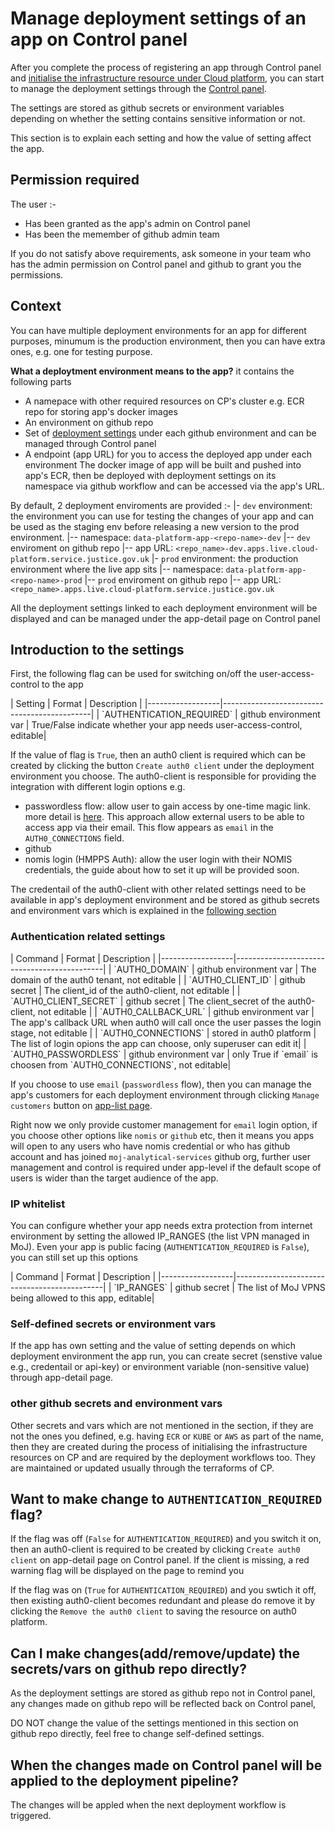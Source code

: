 # Manage deployment settings of an app on Control panel

After you complete the process of registering an app through Control panel and [initialise the infrastructure resource under Cloud platform](https://user-guide.cloud-platform.service.justice.gov.uk/documentation/getting-started/cloud-platform-cli.html#functions), you can start to manage the deployment settings through the [Control panel](https://controlpanel.services.analytical-platform.service.justice.gov.uk/).

The settings are stored as github secrets or environment variables depending on whether the setting contains sensitive information or not. 

This section is to explain each setting and how the value of setting affect the app.

## Permission required

The user :-
- Has been granted as the app's admin on Control panel
- Has been the memember of github admin team

If you do not satisfy above requirements, ask someone in your team who has the admin permission on Control panel and github to grant you the permissions.

## Context 

You can have multiple deployment environments for an app for different purposes, minumum is the production environment, then you can have extra ones, e.g. one for testing purpose. 

**What a deploytment environment means to the app?**
it contains the following parts
- A namepace with other required resources on CP's cluster e.g. ECR repo for storing app's docker images
- An environment on github repo
- Set of [deployment settings](#introduction-to-the-settings) under each github environment and can be managed through Control panel
- A endpoint (app URL) for you to access the deployed app under each environment 
The docker image of app will be built and pushed into app's ECR, then be deployed with deployment settings on its namespace via github workflow and can be accessed via the app's URL. 

By default,  2 deployment enviroments are provided :-
|- `dev` environment:  the environment you can use for testing the changes of your app and can be used as the staging env before releasing a new version to the prod environment.
|-- namespace: `data-platform-app-<repo-name>-dev`
|-- `dev` enviroment on github repo
|-- app URL: `<repo_name>-dev.apps.live.cloud-platform.service.justice.gov.uk`
|- `prod` environment:  the production environment where the live app sits 
|-- namespace: `data-platform-app-<repo-name>-prod`
|-- `prod` enviroment on github repo
|-- app URL: `<repo_name>.apps.live.cloud-platform.service.justice.gov.uk`

All the deployment settings linked to each deployment environment will be displayed and can be managed under the app-detail page on Control panel

## Introduction to the settings 

First,  the following flag can be used for switching on/off the user-access-control to the app
<div style="height:0px;font-size:0px;">&nbsp;</div>
| Setting | Format | Description |
|------------------|---------------------------------------------|
| `AUTHENTICATION_REQUIRED` | github environment var | True/False indicate whether your app needs user-access-control, editable|
<div style="height:0px;font-size:0px;">&nbsp;</div>

If the value of flag is `True`, then an auth0 client is required which can be created by clicking the button 
`Create auth0 client` under the deployment environment you choose. The auth0-client is responsible for providing the integration with different login options e.g. 
- passwordless flow: allow user to gain access by one-time magic link. more detail is [here](https://auth0.com/docs/authenticate/passwordless/authentication-methods/email-magic-link). This approach allow external users to be able to access app via their email. This flow appears as `email` in the `AUTH0_CONNECTIONS` field.
- github 
- nomis login (HMPPS Auth): allow the user login with their NOMIS credentials, the guide about how to set it up will be provided soon.

The credentail of the auth0-client with other related settings need to be available in app's deployment environment and be stored as github secrets and environment vars which is explained in the [following section](#authentication-related-settings)

### Authentication related settings

<div style="height:0px;font-size:0px;">&nbsp;</div>
| Command | Format | Description |
|------------------|---------------------------------------------|
| `AUTH0_DOMAIN`   |  github environment var | The domain of the auth0 tenant, not editable  |
| `AUTH0_CLIENT_ID`      | github secret | The client_id of the auth0-client, not editable |
| `AUTH0_CLIENT_SECRET`  | github secret | The client_secret of the auth0-client, not editable |
| `AUTH0_CALLBACK_URL`  | github environment var | The app's callback URL when auth0 will call once the user passes the login stage, not editable |
| `AUTH0_CONNECTIONS`  | stored in auth0 platform | The list of login opions the app can choose, only superuser can edit it|
| `AUTH0_PASSWORDLESS`  | github environment var | only True if `email` is choosen from `AUTH0_CONNECTIONS`, not editable|
<div style="height:0px;font-size:0px;">&nbsp;</div>

If you choose to use `email` (`passwordless` flow),  then you can manage the app's customers for each deployment environment through clicking `Manage customers` button on [app-list page](https://controlpanel.services.analytical-platform.service.justice.gov.uk/webapp-data/). 

Right now we only provide customer management for `email` login option,  if you choose other options like `nomis` or `github` etc, then it means you apps will open to any users who have nomis credential or who has github account and has joined `moj-analytical-services` github org,  further user management and control is required under app-level if the default scope of users is wider than the target audience of the app.

### IP whitelist

You can configure whether your app needs extra protection from internet environment by setting the allowed IP_RANGES (the list VPN managed in MoJ). Even your app is public facing (`AUTHENTICATION_REQUIRED` is `False`), you can still set up this options

<div style="height:0px;font-size:0px;">&nbsp;</div>
| Command | Format | Description |
|------------------|---------------------------------------------|
| `IP_RANGES`      | github secret | The list of MoJ VPNS being allowed to this app, editable|
<div style="height:0px;font-size:0px;">&nbsp;</div>

### Self-defined secrets or environment vars

If the app has own setting and the value of setting depends on which deployment environment the app run,  you can create secret (senstive value e.g., credentail or api-key) or environment variable (non-sensitive value) through app-detail page. 

### other github secrets and environment vars

Other secrets and vars which are not mentioned in the section, if they are not the ones you defined, e.g. having `ECR` or `KUBE` or `AWS` as part of the name,  then they are created during the process of initialising the infrastructure resources on CP and are required by the deployment workflows too.  They are maintained or updated usually through the terraforms of CP.

## Want to make change to `AUTHENTICATION_REQUIRED` flag?

If the flag was off (`False` for `AUTHENTICATION_REQUIRED`) and you switch it on,  then an auth0-client is required to be created by clicking `Create auth0 client` on app-detail page on Control panel. If the client is missing,  a red warning flag will be displayed on the page to remind you

If the flag was on (`True` for `AUTHENTICATION_REQUIRED`) and you swtich it off,  then existing auth0-client becomes redundant and please do remove it by clicking the `Remove the auth0 client` to saving the resource on auth0 platform. 

## Can I make changes(add/remove/update) the secrets/vars on github repo directly?

As the deployment settings are stored as github repo not in Control panel,  any changes made on github repo will be reflected back on Control panel,

DO NOT change the value of the settings mentioned in this section on github repo directly, feel free to change self-defined settings.

## When the changes made on Control panel will be applied to the deployment pipeline?

The changes will be appled when the next deployment workflow is triggered. 
